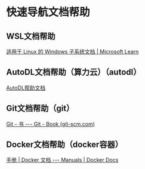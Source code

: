 # 快速导航文档帮助

## WSL文档帮助

[适用于 Linux 的 Windows 子系统文档 | Microsoft Learn](https://learn.microsoft.com/zh-cn/windows/wsl/)

## AutoDL文档帮助（算力云）（autodl）

[AutoDL帮助文档](https://www.autodl.com/docs/)

## Git文档帮助（git）

[Git - 书 --- Git - Book (git-scm.com)](https://git-scm.com/book/zh/v2)

## Docker文档帮助（docker容器）

[手册 | Docker 文档 --- Manuals | Docker Docs](https://docs.docker.com/manuals/)
